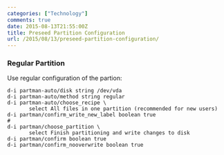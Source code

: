 ```yaml
---
categories: ["Technology"]
comments: true
date: 2015-08-13T21:55:00Z
title: Preseed Partition Configuration
url: /2015/08/13/preseed-partition-configuration/
---
```


### Regular Partition

Use regular configuration of the partion:    

```
d-i partman-auto/disk string /dev/vda
d-i partman-auto/method string regular
d-i partman-auto/choose_recipe \
       select All files in one partition (recommended for new users)
d-i partman/confirm_write_new_label boolean true
#
d-i partman/choose_partition \
       select Finish partitioning and write changes to disk
d-i partman/confirm boolean true
d-i partman/confirm_nooverwrite boolean true

```

